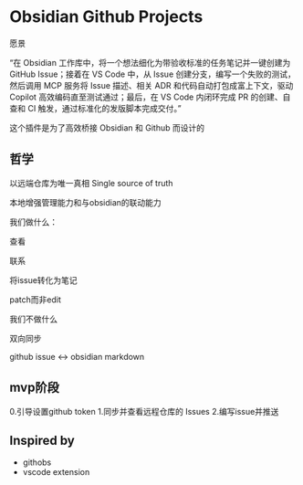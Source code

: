 # Obsidian Github Projects

愿景

“在 Obsidian 工作库中，将一个想法细化为带验收标准的任务笔记并一键创建为 GitHub Issue；接着在 VS Code 中，从 Issue 创建分支，编写一个失败的测试，然后调用 MCP 服务将 Issue 描述、相关 ADR 和代码自动打包成富上下文，驱动 Copilot 高效编码直至测试通过；最后，在 VS Code 内闭环完成 PR 的创建、自查和 CI 触发，通过标准化的发版脚本完成交付。”

这个插件是为了高效桥接 Obsidian 和 Github 而设计的

## 哲学

以远端仓库为唯一真相 Single source of truth

本地增强管理能力和与obsidian的联动能力

我们做什么：

查看

联系

将issue转化为笔记

patch而非edit

我们不做什么

双向同步

github issue <-> obsidian markdown


## mvp阶段

0.引导设置github token
1.同步并查看远程仓库的 Issues
2.编写issue并推送

## Inspired by

- githobs
- vscode extension
